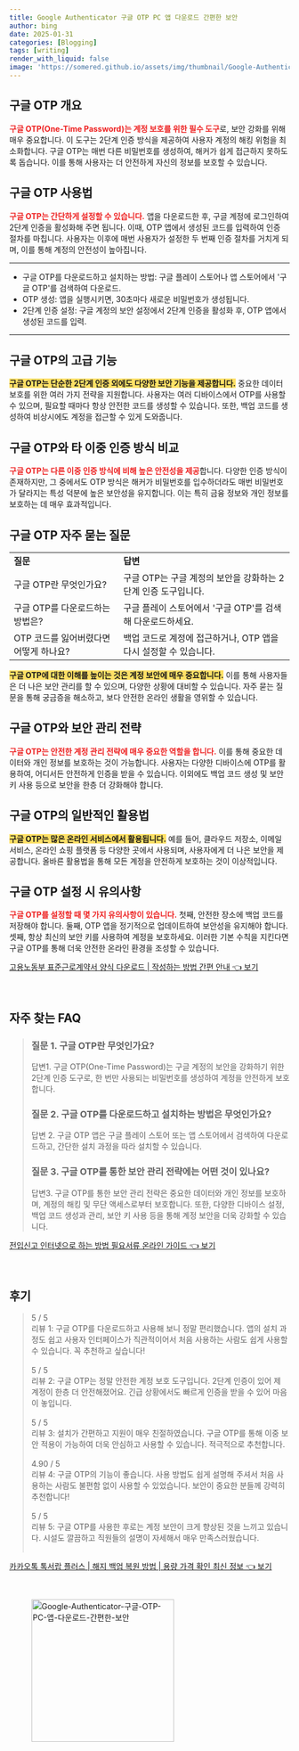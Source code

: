 ```yaml
---
title: Google Authenticator 구글 OTP PC 앱 다운로드 간편한 보안
author: bing
date: 2025-01-31
categories: [Blogging]
tags: [writing]
render_with_liquid: false
image: 'https://somered.github.io/assets/img/thumbnail/Google-Authenticator-구글-OTP-PC-앱-다운로드-간편한-보안.webp'
---
```



<h2 id='구글-OTP-개요'>구글 OTP 개요</h2>

<p><b><span style="color: #ee2323;">구글 OTP(One-Time Password)는 계정 보호를 위한 필수 도구</span></b>로, 보안 강화를 위해 매우 중요합니다. 이 도구는 2단계 인증 방식을 제공하여 사용자 계정의 해킹 위험을 최소화합니다. 구글 OTP는 매번 다른 비밀번호를 생성하여, 해커가 쉽게 접근하지 못하도록 돕습니다. 이를 통해 사용자는 더 안전하게 자신의 정보를 보호할 수 있습니다.</p>

<h2 id='구글-OTP-사용법'>구글 OTP 사용법</h2>

<p><b><span style="color: #ee2323;">구글 OTP는 간단하게 설정할 수 있습니다.</span></b> 앱을 다운로드한 후, 구글 계정에 로그인하여 2단계 인증을 활성화해 주면 됩니다. 이때, OTP 앱에서 생성된 코드를 입력하여 인증 절차를 마칩니다. 사용자는 이후에 매번 사용자가 설정한 두 번째 인증 절차를 거치게 되며, 이를 통해 계정의 안전성이 높아집니다.</p>

<hr />

<ul>
    <li>구글 OTP를 다운로드하고 설치하는 방법: 구글 플레이 스토어나 앱 스토어에서 '구글 OTP'를 검색하여 다운로드.</li>
    <li>OTP 생성: 앱을 실행시키면, 30초마다 새로운 비밀번호가 생성됩니다.</li>
    <li>2단계 인증 설정: 구글 계정의 보안 설정에서 2단계 인증을 활성화 후, OTP 앱에서 생성된 코드를 입력.</li>
</ul>

<hr />

<h2 id='구글-OTP-고급-기능'>구글 OTP의 고급 기능</h2>

<p><b><span style="background-color: #ffe066;">구글 OTP는 단순한 2단계 인증 외에도 다양한 보안 기능을 제공합니다.</span></b> 중요한 데이터 보호를 위한 여러 가지 전략을 지원합니다. 사용자는 여러 디바이스에서 OTP를 사용할 수 있으며, 필요할 때마다 항상 안전한 코드를 생성할 수 있습니다. 또한, 백업 코드를 생성하여 비상시에도 계정을 접근할 수 있게 도와줍니다.</p>

<h2 id='구글-OTP-안전성-비교'>구글 OTP와 타 이중 인증 방식 비교</h2>

<p><b><span style="color: #ee2323;">구글 OTP는 다른 이중 인증 방식에 비해 높은 안전성을 제공</span></b>합니다. 다양한 인증 방식이 존재하지만, 그 중에서도 OTP 방식은 해커가 비밀번호를 입수하더라도 매번 비밀번호가 달라지는 특성 덕분에 높은 보안성을 유지합니다. 이는 특히 금융 정보와 개인 정보를 보호하는 데 매우 효과적입니다.</p>

<h2 id='구글-OTP-자주-묻는-질문'>구글 OTP 자주 묻는 질문</h2>

<table>
    <tr>
        <td><b>질문</b></td>
        <td><b>답변</b></td>
    </tr>
    <tr>
        <td>구글 OTP란 무엇인가요?</td>
        <td>구글 OTP는 구글 계정의 보안을 강화하는 2단계 인증 도구입니다.</td>
    </tr>
    <tr>
        <td>구글 OTP를 다운로드하는 방법은?</td>
        <td>구글 플레이 스토어에서 '구글 OTP'를 검색해 다운로드하세요.</td>
    </tr>
    <tr>
        <td>OTP 코드를 잃어버렸다면 어떻게 하나요?</td>
        <td>백업 코드로 계정에 접근하거나, OTP 앱을 다시 설정할 수 있습니다.</td>
    </tr>
</table>

<p><b><span style="background-color: #ffe066;">구글 OTP에 대한 이해를 높이는 것은 계정 보안에 매우 중요합니다.</span></b> 이를 통해 사용자들은 더 나은 보안 관리를 할 수 있으며, 다양한 상황에 대비할 수 있습니다. 자주 묻는 질문을 통해 궁금증을 해소하고, 보다 안전한 온라인 생활을 영위할 수 있습니다.</p>

<h2 id='구글-OTP-보안-관리-전략'>구글 OTP와 보안 관리 전략</h2>

<p><b><span style="color: #ee2323;">구글 OTP는 안전한 계정 관리 전략에 매우 중요한 역할을 합니다.</span></b> 이를 통해 중요한 데이터와 개인 정보를 보호하는 것이 가능합니다. 사용자는 다양한 디바이스에 OTP를 활용하여, 어디서든 안전하게 인증을 받을 수 있습니다. 이외에도 백업 코드 생성 및 보안 키 사용 등으로 보안을 한층 더 강화해야 합니다.</p>

<h2 id='구글-OTP-활용'>구글 OTP의 일반적인 활용법</h2>

<p><b><span style="background-color: #ffe066;">구글 OTP는 많은 온라인 서비스에서 활용됩니다.</span></b> 예를 들어, 클라우드 저장소, 이메일 서비스, 온라인 쇼핑 플랫폼 등 다양한 곳에서 사용되며, 사용자에게 더 나은 보안을 제공합니다. 올바른 활용법을 통해 모든 계정을 안전하게 보호하는 것이 이상적입니다.</p>

<h2 id='구글-OTP-설정-주의사항'>구글 OTP 설정 시 유의사항</h2>

<p><b><span style="color: #ee2323;">구글 OTP를 설정할 때 몇 가지 유의사항이 있습니다.</span></b> 첫째, 안전한 장소에 백업 코드를 저장해야 합니다. 둘째, OTP 앱을 정기적으로 업데이트하여 보안성을 유지해야 합니다. 셋째, 항상 최신의 보안 키를 사용하여 계정을 보호하세요. 이러한 기본 수칙을 지킨다면 구글 OTP를 통해 더욱 안전한 온라인 환경을 조성할 수 있습니다.</p>


<p><a class="click-button" title="고용노동부 표준근로계약서 양식 다운로드 | 작성하는 방법 간편 안내" href="https://somered.github.io/posts/%EA%B3%A0%EC%9A%A9%EB%85%B8%EB%8F%99%EB%B6%80-%ED%91%9C%EC%A4%80%EA%B7%BC%EB%A1%9C%EA%B3%84%EC%95%BD%EC%84%9C-%EC%96%91%EC%8B%9D-%EB%8B%A4%EC%9A%B4%EB%A1%9C%EB%93%9C-%EC%9E%91%EC%84%B1%ED%95%98%EB%8A%94-%EB%B0%A9%EB%B2%95-%EA%B0%84%ED%8E%B8-%EC%95%88%EB%82%B4/" rel="dofollow">고용노동부 표준근로계약서 양식 다운로드 | 작성하는 방법 간편 안내 👈 보기</a></p><br>
<h2 id='자주_찾는_FAQ'>자주 찾는 FAQ</h2>
<div itemscope="" itemtype="https://schema.org/FAQPage"> 
<blockquote> 
<div itemscope="" itemprop="mainEntity" itemtype="https://schema.org/Question"> 
<h3 itemprop="name">질문 1. 구글 OTP란 무엇인가요?</h3> 
<div itemscope="" itemprop="acceptedAnswer" itemtype="https://schema.org/Answer"> 
<span itemprop="text"> 
<p>답변1. 구글 OTP(One-Time Password)는 구글 계정의 보안을 강화하기 위한 2단계 인증 도구로, 한 번만 사용되는 비밀번호를 생성하여 계정을 안전하게 보호합니다.</p> 
</span> 
</div> 
</div> 

<div itemscope="" itemprop="mainEntity" itemtype="https://schema.org/Question"> 
<h3 itemprop="name">질문 2. 구글 OTP를 다운로드하고 설치하는 방법은 무엇인가요?</h3> 
<div itemscope="" itemprop="acceptedAnswer" itemtype="https://schema.org/Answer"> 
<span itemprop="text"> 
<p>답변 2. 구글 OTP 앱은 구글 플레이 스토어 또는 앱 스토어에서 검색하여 다운로드하고, 간단한 설치 과정을 따라 설치할 수 있습니다.</p> 
</span> 
</div> 
</div> 

<div itemscope="" itemprop="mainEntity" itemtype="https://schema.org/Question"> 
<h3 itemprop="name">질문 3. 구글 OTP를 통한 보안 관리 전략에는 어떤 것이 있나요?</h3> 
<div itemscope="" itemprop="acceptedAnswer" itemtype="https://schema.org/Answer"> 
<span itemprop="text"> 
<p>답변3. 구글 OTP를 통한 보안 관리 전략은 중요한 데이터와 개인 정보를 보호하며, 계정의 해킹 및 무단 액세스로부터 보호합니다. 또한, 다양한 디바이스 설정, 백업 코드 생성과 관리, 보안 키 사용 등을 통해 계정 보안을 더욱 강화할 수 있습니다.</p> 
</span> 
</div> 
</div> 
</blockquote> 
</div>
<p><a class="click-button" title="전입신고 인터넷으로 하는 방법 필요서류 온라인 가이드" href="https://somered.github.io/posts/%EC%A0%84%EC%9E%85%EC%8B%A0%EA%B3%A0-%EC%9D%B8%ED%84%B0%EB%84%B7%EC%9C%BC%EB%A1%9C-%ED%95%98%EB%8A%94-%EB%B0%A9%EB%B2%95-%ED%95%84%EC%9A%94%EC%84%9C%EB%A5%98-%EC%98%A8%EB%9D%BC%EC%9D%B8-%EA%B0%80%EC%9D%B4%EB%93%9C/" rel="dofollow">전입신고 인터넷으로 하는 방법 필요서류 온라인 가이드 👈 보기</a></p><br>
<h2 id='후기'>후기</h2>
<div itemscope itemtype="https://schema.org/Product">
  <blockquote>
  <div itemprop="review" itemscope itemtype="https://schema.org/Review">
      <div itemprop="reviewRating" itemscope itemtype="https://schema.org/Rating"> <span itemprop="ratingValue">5</span> / <span itemprop="bestRating">5</span> </div>
      <span itemprop="reviewBody">리뷰 1: 구글 OTP를 다운로드하고 사용해 보니 정말 편리했습니다. 앱의 설치 과정도 쉽고 사용자 인터페이스가 직관적이어서 처음 사용하는 사람도 쉽게 사용할 수 있습니다. 꼭 추천하고 싶습니다!</span>
  </div>
  <br>
  <div itemprop="review" itemscope itemtype="https://schema.org/Review">
      <div itemprop="reviewRating" itemscope itemtype="https://schema.org/Rating"> <span itemprop="ratingValue">5</span> / <span itemprop="bestRating">5</span> </div>
      <span itemprop="reviewBody">리뷰 2: 구글 OTP는 정말 안전한 계정 보호 도구입니다. 2단계 인증이 있어 제 계정이 한층 더 안전해졌어요. 긴급 상황에서도 빠르게 인증을 받을 수 있어 마음이 놓입니다.</span>
  </div>
  <br>
  <div itemprop="review" itemscope itemtype="https://schema.org/Review">
      <div itemprop="reviewRating" itemscope itemtype="https://schema.org/Rating"> <span itemprop="ratingValue">5</span> / <span itemprop="bestRating">5</span> </div>
      <span itemprop="reviewBody">리뷰 3: 설치가 간편하고 지원이 매우 친절하였습니다. 구글 OTP를 통해 이중 보안 적용이 가능하여 더욱 안심하고 사용할 수 있습니다. 적극적으로 추천합니다.</span>
  </div>
  <br>
  <div itemprop="review" itemscope itemtype="https://schema.org/Review">
      <div itemprop="reviewRating" itemscope itemtype="https://schema.org/Rating"> <span itemprop="ratingValue">4.90</span> / <span itemprop="bestRating">5</span> </div>
      <span itemprop="reviewBody">리뷰 4: 구글 OTP의 기능이 좋습니다. 사용 방법도 쉽게 설명해 주셔서 처음 사용하는 사람도 불편함 없이 사용할 수 있었습니다. 보안이 중요한 분들께 강력히 추천합니다!</span>
  </div>
  <br>
  <div itemprop="review" itemscope itemtype="https://schema.org/Review">
      <div itemprop="reviewRating" itemscope itemtype="https://schema.org/Rating"> <span itemprop="ratingValue">5</span> / <span itemprop="bestRating">5</span> </div>
      <span itemprop="reviewBody">리뷰 5: 구글 OTP를 사용한 후로는 계정 보안이 크게 향상된 것을 느끼고 있습니다. 시설도 깔끔하고 직원들의 설명이 자세해서 매우 만족스러웠습니다.</span>
  </div>
  <br>
  </blockquote>
</div>
<p><a class="click-button" title="카카오톡 톡서랍 플러스 | 해지 백업 복원 방법 | 용량 가격 확인 최신 정보" href="https://somered.github.io/posts/%EC%B9%B4%EC%B9%B4%EC%98%A4%ED%86%A1-%ED%86%A1%EC%84%9C%EB%9E%8D-%ED%94%8C%EB%9F%AC%EC%8A%A4-%ED%95%B4%EC%A7%80-%EB%B0%B1%EC%97%85-%EB%B3%B5%EC%9B%90-%EB%B0%A9%EB%B2%95-%EC%9A%A9%EB%9F%89-%EA%B0%80%EA%B2%A9-%ED%99%95%EC%9D%B8-%EC%B5%9C%EC%8B%A0-%EC%A0%95%EB%B3%B4/" rel="dofollow">카카오톡 톡서랍 플러스 | 해지 백업 복원 방법 | 용량 가격 확인 최신 정보 👈 보기</a></p><br>
<figure class="image"><img src="https://somered.github.io/assets/img/thumbnail/Google-Authenticator-구글-OTP-PC-앱-다운로드-간편한-보안.webp" alt="Google-Authenticator-구글-OTP-PC-앱-다운로드-간편한-보안" width="256" height="256"></figure>
